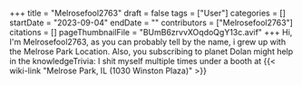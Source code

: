 +++
title = "Melrosefool2763"
draft = false
tags = ["User"]
categories = []
startDate = "2023-09-04"
endDate = ""
contributors = ["Melrosefool2763"]
citations = []
pageThumbnailFile = "BUmB6zrvvXOqdoQgY13c.avif"
+++
Hi, I'm Melrosefool2763, as you can probably tell by the name, i grew up with the Melrose Park Location. Also, you subscribing to planet Dolan might help in the knowledgeTrivia: I shit myself multiple times under a booth at {{< wiki-link "Melrose Park, IL (1030 Winston Plaza)" >}}
